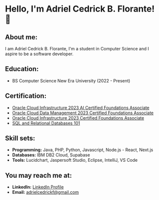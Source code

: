 # Hello, I'm Adriel Cedrick B. Florante! 👋

## About me:
I am Adriel Cedrick B. Florante, I'm a student in Computer Science and I aspire to be a software developer.

## Education:
- BS Computer Science New Era University (2022 - Present)

## Certification:
- [Oracle Cloud Infrastructure 2023 AI Certified Foundations Associate](https://catalog-education.oracle.com/pls/certview/sharebadge?id=83D6D79E79283E8B186C1B8B9C17145C652DF4E64FF43C9B75A91E5C8B2FF655)
- [Oracle Cloud Data Management 2023 Certified Foundations Associate](https://catalog-education.oracle.com/pls/certview/sharebadge?id=D015F9816610FE4BAD94E2C20380A23504D7B54F451A2F6C7385EE52959B362E)
- [Oracle Cloud Infrastructure 2023 Certified Foundations Associate](https://catalog-education.oracle.com/pls/certview/sharebadge?id=07A0D8FBE6E7FF1074BBA3C32F9BF38388D352CAB6A06283BF3F4EAF76EA7F1F)
- [SQL and Relational Databases 101](https://courses.cognitiveclass.ai/certificates/c178873dbcdf48c794e879330bd07bae)

## Skill sets:
- **Programming:**  Java, PHP, Python, Javascript, Node.js - React, Next.js
- **Databases:** IBM DB2 Cloud, Supabase
- **Tools:**  Lucidchart, Jaspersoft Studio, Eclipse, IntelliJ, VS Code

## You may reach me at:
- **LinkedIn:** [LinkedIn Profile](https://www.linkedin.com/in/adriel-cedrick-b-florante-b875022a3/)
- **Email:** adrielcedrickf@gmail.com

<!--
**AdrielFlorante/AdrielFlorante** is a ✨ _special_ ✨ repository because its `README.md` (this file) appears on your GitHub profile.

Here are some ideas to get you started:

- 🔭 I’m currently working on ...
- 🌱 I’m currently learning ...
- 👯 I’m looking to collaborate on ...
- 🤔 I’m looking for help with ...
- 💬 Ask me about ...
- 📫 How to reach me: ...
- 😄 Pronouns: ...
- ⚡ Fun fact: ...
-->
